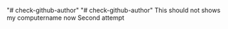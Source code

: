 "# check-github-author" 
"# check-github-author" 
This should not shows my computername now
Second  attempt